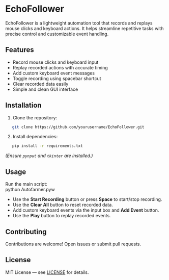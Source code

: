 # EchoFollower

EchoFollower is a lightweight automation tool that records and replays mouse clicks and keyboard actions. It helps streamline repetitive tasks with precise control and customizable event handling.

## Features

- Record mouse clicks and keyboard input  
- Replay recorded actions with accurate timing  
- Add custom keyboard event messages  
- Toggle recording using spacebar shortcut  
- Clear recorded data easily  
- Simple and clean GUI interface  

## Installation

1. Clone the repository:
```bash
   git clone https://github.com/yourusername/EchoFollower.git
```

2. Install dependencies:
```bash
   pip install -r requirements.txt
```
*(Ensure `pynput` and `tkinter` are installed.)*

## Usage

Run the main script:  
python Autofarmer.pyw

- Use the **Start Recording** button or press **Space** to start/stop recording.  
- Use the **Clear All** button to reset recorded data.  
- Add custom keyboard events via the input box and **Add Event** button.  
- Use the **Play** button to replay recorded events.

## Contributing

Contributions are welcome! Open issues or submit pull requests.

## License

MIT License — see [LICENSE](LICENSE) for details.
